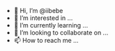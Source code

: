 - 👋 Hi, I’m @iibebe
- 👀 I’m interested in ...
- 🌱 I’m currently learning ...
- 💞️ I’m looking to collaborate on ...
- 📫 How to reach me ...

<!---
iibebe/iibebe is a ✨ special ✨ repository because its `README.md` (this file) appears on your GitHub profile.
You can click the Preview link to take a look at your changes.
--->
